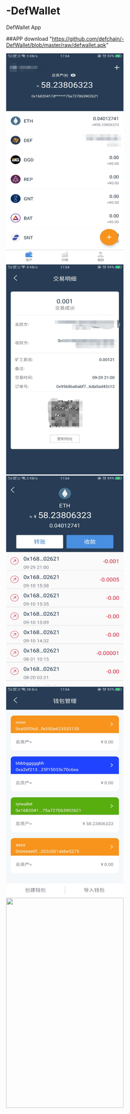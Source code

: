 # -DefWallet
 DefWallet App
 
 ##APP download
 "https://github.com/defchain/-DefWallet/blob/master/raw/defwallet.apk"
 
 <img src="https://github.com/defchain/-DefWallet/blob/master/raw/pic1.jpg" width=319 height=568 /><br />
 <img src="https://github.com/defchain/-DefWallet/blob/master/raw/pic2.jpg" width=319 height=568 /><br />
 <img src="https://github.com/defchain/-DefWallet/blob/master/raw/pic3.jpg" width=319 height=568 /><br />
 <img src="https://github.com/defchain/-DefWallet/blob/master/raw/pic4.jpg" width=319 height=568 /><br />
 <img src="https://github.com/defchain/-DefWallet/blob/master/raw/pic5.jpg" width=319 height=568 /><br />

